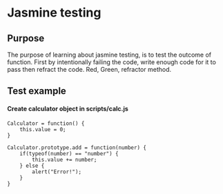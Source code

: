# Jasmine testing

## Purpose
The purpose of learning about jasmine testing, is to test the outcome of function. 
First by intentionally failing the code, write enough code for it to pass then refract the code.
Red, Green, refractor method.

## Test example

#### Create calculator object in __scripts/calc.js__

```
Calculator = function() {
    this.value = 0;
}

Calculator.prototype.add = function(number) {
    if(typeof(number) == "number") {
        this.value += number;
    } else {
        alert("Error!");
    }
}
```
####
